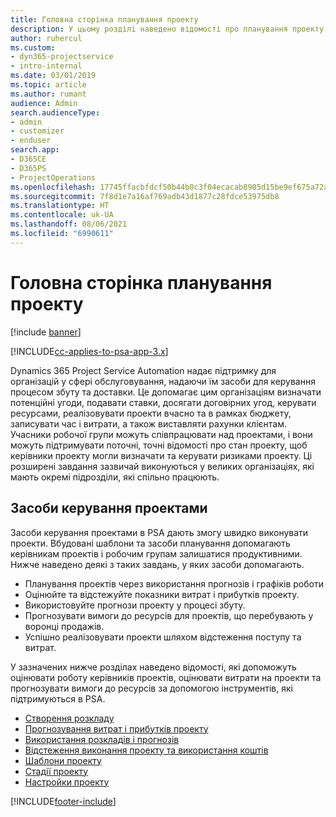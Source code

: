 ```yaml
---
title: Головна сторінка планування проекту
description: У цьому розділі наведено відомості про планування проекту.
author: ruhercul
ms.custom:
- dyn365-projectservice
- intro-internal
ms.date: 03/01/2019
ms.topic: article
ms.author: rumant
audience: Admin
search.audienceType:
- admin
- customizer
- enduser
search.app:
- D365CE
- D365PS
- ProjectOperations
ms.openlocfilehash: 17745ffacbfdcf50b44b0c3f04ecacab8905d15be9ef675a72ae47a858cb9abe
ms.sourcegitcommit: 7f8d1e7a16af769adb43d1877c28fdce53975db8
ms.translationtype: HT
ms.contentlocale: uk-UA
ms.lasthandoff: 08/06/2021
ms.locfileid: "6990611"
---
```

# <a name="project-planning-home-page"></a>Головна сторінка планування проекту

[!include [banner](../includes/psa-now-project-operations.md)]

[!INCLUDE[cc-applies-to-psa-app-3.x](../includes/cc-applies-to-psa-app-3x.md)]

Dynamics 365 Project Service Automation надає підтримку для організацій у сфері обслуговування, надаючи їм засоби для керування процесом збуту та доставки. Це допомагає цим організаціям визначати потенційні угоди, подавати ставки, досягати договірних угод, керувати ресурсами, реалізовувати проекти вчасно та в рамках бюджету, записувати час і витрати, а також виставляти рахунки клієнтам. Учасники робочої групи можуть співпрацювати над проектами, і вони можуть підтримувати поточні, точні відомості про стан проекту, щоб керівники проекту могли визначати та керувати ризиками проекту. Ці розширені завдання зазвичай виконуються у великих організаціях, які мають окремі підрозділи, які спільно працюють.

## <a name="project-management-tools"></a>Засоби керування проектами

Засоби керування проектами в PSA дають змогу швидко виконувати проекти. Вбудовані шаблони та засоби планування допомагають керівникам проектів і робочим групам залишатися продуктивними. Нижче наведено деякі з таких завдань, у яких засоби допомагають.

- Планування проектів через використання прогнозів і графіків роботи
- Оцінюйте та відстежуйте показники витрат і прибутків проекту.
- Використовуйте прогнози проекту у процесі збуту.
- Прогнозувати вимоги до ресурсів для проектів, що перебувають у воронці продажів.
- Успішно реалізовувати проекти шляхом відстеження поступу та витрат.

У зазначених нижче розділах наведено відомості, які допоможуть оцінювати роботу керівників проектів, оцінювати витрати на проекти та прогнозувати вимоги до ресурсів за допомогою інструментів, які підтримуються в PSA.

- [Створення розкладу](project-creating.md)
- [Прогнозування витрат і прибутків проекту](project-estimating.md)
- [Використання розкладів і прогнозів](project-leveraging.md)
- [Відстеження виконання проекту та використання коштів](project-tracking.md)
- [Шаблони проекту](project-templates.md)
- [Стадії проекту](project-stages.md)
- [Настройки проекту](project-settings.md)


[!INCLUDE[footer-include](../includes/footer-banner.md)]